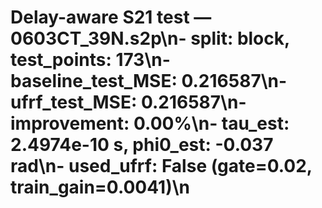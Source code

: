 # Delay-aware S21 test — 0603CT_39N.s2p\n- split: block, test_points: 173\n- baseline_test_MSE: 0.216587\n- ufrf_test_MSE: 0.216587\n- improvement: 0.00%\n- tau_est: 2.4974e-10 s, phi0_est: -0.037 rad\n- used_ufrf: False (gate=0.02, train_gain=0.0041)\n